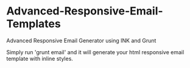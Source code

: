 Advanced-Responsive-Email-Templates
===================================

Advanced Responsive Email Generator using INK and Grunt

Simply run 'grunt email' and it will generate your html responsive email template with inline styles.
